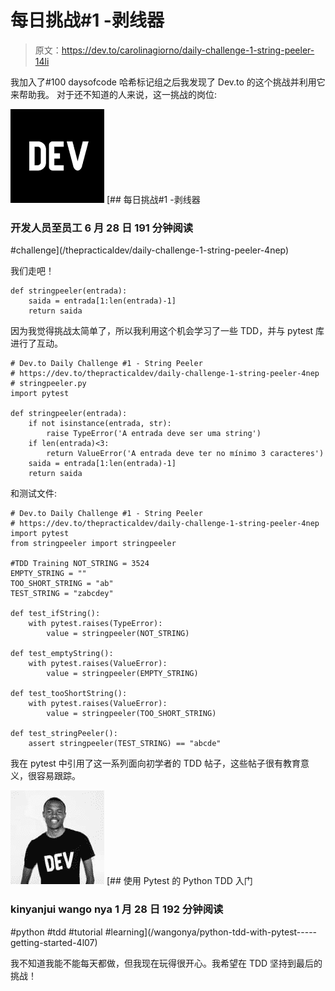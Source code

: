 # 每日挑战#1 -剥线器

> 原文：<https://dev.to/carolinagiorno/daily-challenge-1-string-peeler-14li>

我加入了#100 daysofcode 哈希标记组之后我发现了 Dev.to 的这个挑战并利用它来帮助我。
对于还不知道的人来说，这一挑战的岗位:

[![thepracticaldev image](img/9beda539d204a28e09d7b574a6cb63a3.png)](/thepracticaldev) [## 每日挑战#1 -剥线器

### 开发人员至员工 6 月 28 日 191 分钟阅读

#challenge](/thepracticaldev/daily-challenge-1-string-peeler-4nep)

我们走吧！

```
def stringpeeler(entrada):
    saida = entrada[1:len(entrada)-1]
    return saida 
```

因为我觉得挑战太简单了，所以我利用这个机会学习了一些 TDD，并与 pytest 库进行了互动。

```
# Dev.to Daily Challenge #1 - String Peeler
# https://dev.to/thepracticaldev/daily-challenge-1-string-peeler-4nep
# stringpeeler.py 
import pytest

def stringpeeler(entrada):
    if not isinstance(entrada, str):
        raise TypeError('A entrada deve ser uma string')
    if len(entrada)<3:
        return ValueError('A entrada deve ter no mínimo 3 caracteres')
    saida = entrada[1:len(entrada)-1]
    return saida 
```

和测试文件:

```
# Dev.to Daily Challenge #1 - String Peeler
# https://dev.to/thepracticaldev/daily-challenge-1-string-peeler-4nep import pytest
from stringpeeler import stringpeeler

#TDD Training NOT_STRING = 3524
EMPTY_STRING = ""
TOO_SHORT_STRING = "ab"
TEST_STRING = "zabcdey"

def test_ifString():
    with pytest.raises(TypeError):
        value = stringpeeler(NOT_STRING)

def test_emptyString():
    with pytest.raises(ValueError):
        value = stringpeeler(EMPTY_STRING)

def test_tooShortString():
    with pytest.raises(ValueError):
        value = stringpeeler(TOO_SHORT_STRING)

def test_stringPeeler():
    assert stringpeeler(TEST_STRING) == "abcde" 
```

我在 pytest 中引用了这一系列面向初学者的 TDD 帖子，这些帖子很有教育意义，很容易跟踪。

[![wangonya image](img/f24a24d0096b366df3522b3e07664d45.png)](/wangonya) [## 使用 Pytest 的 Python TDD 入门

### kinyanjui wango nya 1 月 28 日 192 分钟阅读

#python #tdd #tutorial #learning](/wangonya/python-tdd-with-pytest-----getting-started-4l07)

我不知道我能不能每天都做，但我现在玩得很开心。我希望在 TDD 坚持到最后的挑战！